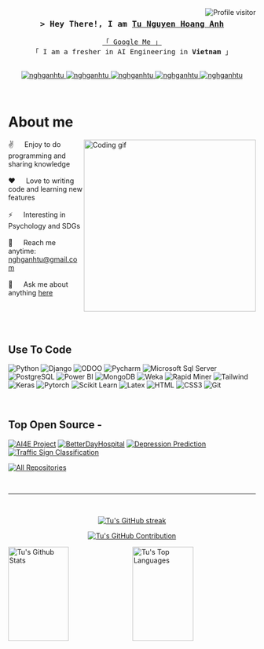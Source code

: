 

<a href="https://komarev.com/ghpvc/?username=nghganhtu">
  <img align="right" src="https://komarev.com/ghpvc/?username=nghganhtu&label=Visitors&color=0e75b6&style=flat" alt="Profile visitor" />
</a>


<!-- Intro  -->
<h3 align="center">
        <samp>&gt; Hey There!, I am
                <b><a target="_blank" href="https://nguyen-hoang-anh-tu.jimdosite.com">Tu Nguyen Hoang Anh</a></b>
        </samp>
</h3>


<p align="center"> 
  <samp>
    <a href="https://www.google.com/search?q=betterday+lắng+nghe&client=opera&hs=5m5&sca_esv=562142396&sxsrf=AB5stBjqF3cNlrK4pATZl0Gs9ereVEkk3A%3A1693643998758&ei=3vTyZI_mLYG6wAPljZmoCA&ved=0ahUKEwiPza_Hw4uBAxUBHXAKHeVGBoUQ4dUDCBA&uact=5&oq=betterday+lắng+nghe&gs_lp=Egxnd3Mtd2l6LXNlcnAiFWJldHRlcmRheSBs4bqvbmcgbmdoZTIFECEYoAEyBRAhGKABMgUQIRigAUjvF1ClClj3FHAGeAGQAQKYAZcBoAG8DaoBBDEuMTO4AQPIAQD4AQHCAgoQABhHGNYEGLADwgIIEAAYgAQYywHCAgYQABgeGA3CAggQABgeGA0YCsICCBAAGAgYHhgNwgIHECEYoAEYCuIDBBgAIEGIBgGQBgI&sclient=gws-wiz-serp">「 Google Me 」</a>
    <br>
    「 I am a fresher in AI Engineering in <b>Vietnam</b> 」
    <br>
    <br>
  </samp>
</p>

<p align="center">
 <a href="https://nguyen-hoang-anh-tu.jimdosite.com" target="blank">
  <img src="https://img.shields.io/badge/Website-DC143C?style=for-the-badge&logo=medium&logoColor=white" alt="nghganhtu" />
 </a>
 <a href="https://www.linkedin.com/in/tu-nguyen-hoang-anh/" target="_blank">
  <img src="https://img.shields.io/badge/LinkedIn-0077B5?style=for-the-badge&logo=linkedin&logoColor=white" alt="nghganhtu"/>
 </a>
 <a href="https://www.tiktok.com/@betterdayiu" target="_blank">
  <img src="https://img.shields.io/badge/Tiktok-0A0A0A?style=for-the-badge&logo=Tiktok&logoColor=white" alt="nghganhtu" />
 </a>
 <a href="https://www.instagram.com/nguyenjoseph3/" target="_blank">
  <img src="https://img.shields.io/badge/Instagram-fe4164?style=for-the-badge&logo=instagram&logoColor=white" alt="nghganhtu" />
 </a> 
 <a href="https://www.facebook.com/profile.php?id=100084848316418" target="_blank">
  <img src="https://img.shields.io/badge/Facebook-20BEFF?&style=for-the-badge&logo=facebook&logoColor=white" alt="nghganhtu"  />
  </a> 
</p>
<br />

<!-- About Section -->
 # About me
 
<p>
 <img align="right" width="350" src="/assets/programmer.gif" alt="Coding gif" />
  
 ✌️ &emsp; Enjoy to do programming and sharing knowledge <br/><br/>
 ❤️ &emsp; Love to writing code and learning new features<br/><br/>
 ⚡ &emsp; Interesting in Psychology and SDGs<br/><br/>
 📧 &emsp; Reach me anytime: nghganhtu@gmail.com<br/><br/>
 💬 &emsp; Ask me about anything [here](https://github.com/nghganhtu/nghganhtu/issues)

</p>

<br/>
<br/>
<br/>

## Use To Code

![Python](https://img.shields.io/badge/Python-F0DB4F?style=for-the-badge&labelColor=black&logo=python&logoColor=F0DB4F)
![Django](https://img.shields.io/badge/Django-007acc?style=for-the-badge&labelColor=black&logo=django&logoColor=007acc)
![ODOO](https://img.shields.io/badge/-ODOO-61DBFB?style=for-the-badge&labelColor=black&logoColor=61DBFB)
![Pycharm](https://img.shields.io/badge/Pycharm-20232A?style=for-the-badge&logo=pycharm&logoColor=61DAFB)
![Microsoft Sql Server](https://img.shields.io/badge/Microsoft_Sql_Server-000000?style=for-the-badge&logo=microsoftsqlserver&logoColor=white)
![PostgreSQL](https://img.shields.io/badge/PostgreSQ-L3C873A?style=for-the-badge&labelColor=black&logo=postgresql&logoColor=3C873A)
![Power BI](https://img.shields.io/badge/Power%20BI-000000?style=for-the-badge&logo=powerbi&logoColor=white)
![MongoDB](https://img.shields.io/badge/MongoDB-4EA94B?style=for-the-badge&logo=mongodb&logoColor=white)
![Weka](https://img.shields.io/badge/Weka-CC6699?style=for-the-badge&logoColor=white)
![Rapid Miner](https://img.shields.io/badge/RapidMiner-0170FE?style=for-the-badge&logoColor=white)
![Tailwind](https://img.shields.io/badge/Tensorflow_CSS-092749?style=for-the-badge&logo=tensorflow&logoColor=06B6D4&labelColor=000000)
![Keras](https://img.shields.io/badge/Keras-563D7C?style=for-the-badge&logo=keras&logoColor=white)
![Pytorch](https://img.shields.io/badge/Pytorch-2E7EEA?style=for-the-badge&logo=pytorch&logoColor=white)
![Scikit Learn](https://img.shields.io/badge/Scikit_Learn-000000?style=for-the-badge&logo=scikitlearn&logoColor=white)
![Latex](https://img.shields.io/badge/Latex-593D88?style=for-the-badge&logo=latex&logoColor=white)
![HTML](https://img.shields.io/badge/HTML5-E34F26?style=for-the-badge&logo=html5&logoColor=white)
![CSS3](https://img.shields.io/badge/CSS3-1572B6?style=for-the-badge&logo=css3&logoColor=white)
![Git](https://img.shields.io/badge/Git-F05032?style=for-the-badge&logo=git&logoColor=white)

<br/>

## Top Open Source -

[![AI4E Project](https://github-readme-stats.vercel.app/api/pin/?username=nghganhtu&repo=AI4E_Project&border_color=7F3FBF&bg_color=0D1117&title_color=C9D1D9&text_color=8B949E&icon_color=7F3FBF)](https://github.com/nghganhtu/AI4E_Project)
[![BetterDayHospital](https://github-readme-stats.vercel.app/api/pin/?username=nghganhtu&repo=BetterDayHospital&border_color=7F3FBF&bg_color=0D1117&title_color=C9D1D9&text_color=8B949E&icon_color=7F3FBF)](https://github.com/nghganhtu/BetterDayHospital)
[![Depression Prediction](https://github-readme-stats.vercel.app/api/pin/?username=nghganhtu&repo=VNICT_Depression&border_color=7F3FBF&bg_color=0D1117&title_color=C9D1D9&text_color=8B949E&icon_color=7F3FBF)](https://github.com/nghganhtu/VNICT_Depression)
[![Traffic Sign Classification](https://github-readme-stats.vercel.app/api/pin/?username=nghganhtu&repo=Traffic-Sign-Classification&border_color=7F3FBF&bg_color=0D1117&title_color=C9D1D9&text_color=8B949E&icon_color=7F3FBF)](https://github.com/nghganhtu/Traffic-Sign-Classification)



<p align="left">
  <a href="https://github.com/nghganhtu?tab=repositories" target="_blank"><img alt="All Repositories" title="All Repositories" src="https://img.shields.io/badge/-All%20Repos-2962FF?style=for-the-badge&logo=koding&logoColor=white"/></a>
</p>

<br/>
<hr/>
<br/>

<p align="center">
  <a href="https://github.com/nghganhtu">
    <img src="https://github-readme-streak-stats.herokuapp.com/?user=nghganhtu&theme=radical&border=7F3FBF&background=0D1117" alt="Tu's GitHub streak"/>
  </a>
</p>

<p align="center">
  <a href="https://github.com/nghganhtu">
    <img src="https://github-profile-summary-cards.vercel.app/api/cards/profile-details?username=nghganhtu&theme=radical" alt="Tu's GitHub Contribution"/>
  </a>
</p>

<a> 
    <a href="https://github.com/nghganhtu"><img alt="Tu's Github Stats" src="https://denvercoder1-github-readme-stats.vercel.app/api?username=nghganhtu&show_icons=true&count_private=true&theme=react&border_color=7F3FBF&bg_color=0D1117&title_color=F85D7F&icon_color=F8D866" height="192px" width="49.5%"/></a>
  <a href="https://github.com/nghganhtu"><img alt="Tu's Top Languages" src="https://denvercoder1-github-readme-stats.vercel.app/api/top-langs/?username=nghganhtu&langs_count=8&layout=compact&theme=react&border_color=7F3FBF&bg_color=0D1117&title_color=F85D7F&icon_color=F8D866" height="192px" width="49.5%"/></a>
  <br/>
</a>




